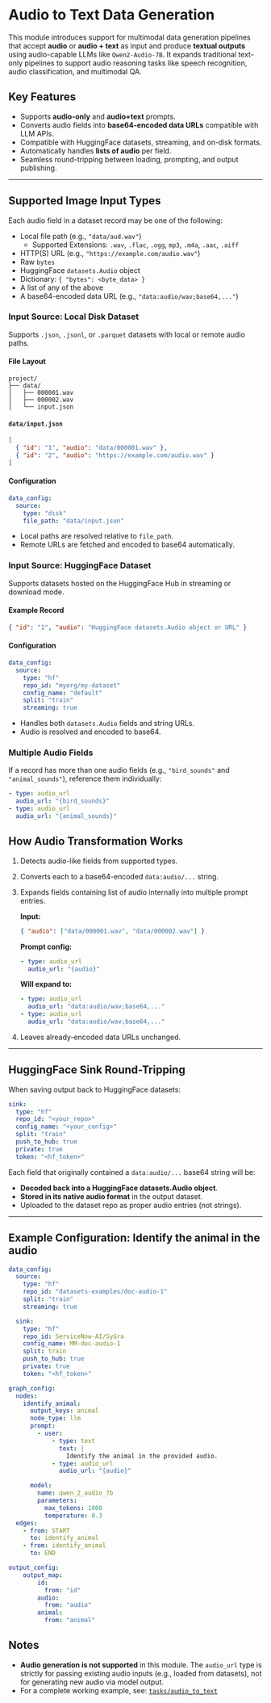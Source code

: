 # Audio to Text Data Generation

This module introduces support for multimodal data generation pipelines that accept **audio** or **audio + text** as input and produce **textual outputs** using audio-capable LLMs like `Qwen2-Audio-7B`. It expands traditional text-only pipelines to support audio reasoning tasks like speech recognition, audio classification, and multimodal QA.

## Key Features

- Supports **audio-only** and **audio+text** prompts.
- Converts audio fields into **base64-encoded data URLs** compatible with LLM APIs.
- Compatible with HuggingFace datasets, streaming, and on-disk formats.
- Automatically handles **lists of audio** per field.
- Seamless round-tripping between loading, prompting, and output publishing.

---
## Supported Image Input Types

Each audio field in a dataset record may be one of the following:

- Local file path (e.g., `"data/aud.wav"`)
  - Supported Extensions: `.wav`, `.flac`, `.ogg`, `mp3`, `.m4a`, `.aac`, `.aiff`
- HTTP(S) URL (e.g., `"https://example.com/audio.wav"`)
- Raw `bytes`
- HuggingFace `datasets.Audio` object
- Dictionary: `{ "bytes": <byte_data> }`
- A list of any of the above
- A base64-encoded data URL (e.g., `"data:audio/wav;base64,..."`)

### Input Source: Local Disk Dataset

Supports `.json`, `.jsonl`, or `.parquet` datasets with local or remote audio paths.

#### File Layout

```
project/
├── data/
│   ├── 000001.wav
│   ├── 000002.wav
│   └── input.json
```

#### `data/input.json`

```json
[
  { "id": "1", "audio": "data/000001.wav" },
  { "id": "2", "audio": "https://example.com/audio.wav" }
]
```

#### Configuration

```yaml
data_config:
  source:
    type: "disk"
    file_path: "data/input.json"
```

- Local paths are resolved relative to `file_path`.
- Remote URLs are fetched and encoded to base64 automatically.



### Input Source: HuggingFace Dataset

Supports datasets hosted on the HuggingFace Hub in streaming or download mode.

#### Example Record

```json
{ "id": "1", "audio": "HuggingFace datasets.Audio object or URL" }
```

#### Configuration

```yaml
data_config:
  source:
    type: "hf"
    repo_id: "myorg/my-dataset"
    config_name: "default"
    split: "train"
    streaming: true
```

- Handles both `datasets.Audio` fields and string URLs.
- Audio is resolved and encoded to base64.

### Multiple Audio Fields

If a record has more than one audio fields (e.g., `"bird_sounds"` and `"animal_sounds"`), reference them individually:

```yaml
- type: audio_url
  audio_url: "{bird_sounds}"
- type: audio_url
  audio_url: "{animal_sounds}"
```

## How Audio Transformation Works

1. Detects audio-like fields from supported types.
2. Converts each to a base64-encoded `data:audio/...` string.
3. Expands fields containing list of audio internally into multiple prompt entries.
     
    **Input:**
    ```json
    { "audio": ["data/000001.wav", "data/000002.wav"] }
    ```
    
    **Prompt config:**
    
    ```yaml
    - type: audio_url
      audio_url: "{audio}"
    ```
    
    **Will expand to:**
    
    ```yaml
    - type: audio_url
      audio_url: "data:audio/wav;base64,..."
    - type: audio_url
      audio_url: "data:audio/wav;base64,..."
    ```
4. Leaves already-encoded data URLs unchanged.

---

## HuggingFace Sink Round-Tripping

When saving output back to HuggingFace datasets:

```yaml
sink:
  type: "hf"
  repo_id: "<your_repo>"
  config_name: "<your_config>"
  split: "train"
  push_to_hub: true
  private: true
  token: "<hf_token>"
```

Each field that originally contained a `data:audio/...` base64 string will be:
- **Decoded back into a HuggingFace datasets.Audio object**.
- **Stored in its native audio format** in the output dataset.
- Uploaded to the dataset repo as proper audio entries (not strings).

---

## Example Configuration: Identify the animal in the audio

```yaml
data_config:
  source:
    type: "hf"
    repo_id: "datasets-examples/doc-audio-1"
    split: "train"
    streaming: true

  sink:
    type: "hf"
    repo_id: ServiceNow-AI/SyGra
    config_name: MM-doc-audio-1
    split: train
    push_to_hub: true
    private: true
    token: "<hf_token>"

graph_config:
  nodes:
    identify_animal:
      output_keys: animal
      node_type: llm
      prompt:
        - user:
            - type: text
              text: |
                Identify the animal in the provided audio.
            - type: audio_url
              audio_url: "{audio}"

      model:
        name: qwen_2_audio_7b
        parameters:
          max_tokens: 1000
          temperature: 0.3
  edges:
    - from: START
      to: identify_animal
    - from: identify_animal
      to: END

output_config:
    output_map:
        id:
          from: "id"
        audio:
          from: "audio"
        animal:
          from: "animal"
```

## Notes

- **Audio generation is not supported** in this module. The `audio_url` type is strictly for passing existing audio inputs (e.g., loaded from datasets), not for generating new audio via model output.
- For a complete working example, see: [`tasks/audio_to_text`](https://github.com/ServiceNow/SyGra/tree/main/tasks/examples/audio_to_text)


